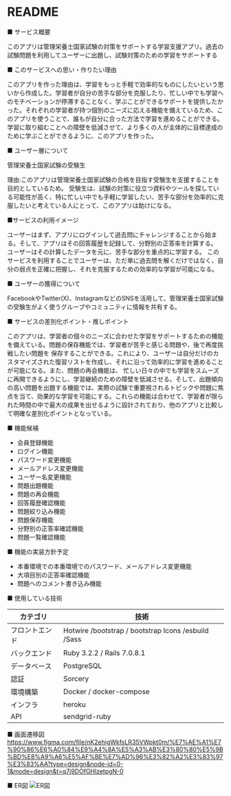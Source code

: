# README

■ サービス概要

このアプリは管理栄養士国家試験の対策をサポートする学習支援アプリ。過去の試験問題を利用してユーザーに出題し、試験対策のための学習をサポートする

■ このサービスへの思い・作りたい理由

このアプリを作った理由は、学習をもっと手軽で効率的なものにしたいという思いから作成した。学習者が自分の苦手な部分を克服したり、忙しい中でも学習へのモチベーションが停滞することなく、学ぶことができるサポートを提供したかった。それぞれの学習者が持つ個別のニーズに応える機能を備えているため、このアプリを使うことで、誰もが自分に合った方法で学習を進めることができる。学習に取り組むことへの障壁を低減させて、より多くの人が主体的に目標達成のために学ぶことができるように、このアプリを作った。

■ ユーザー層について

管理栄養士国家試験の受験生

理由:このアプリは管理栄養士国家試験の合格を目指す受験生を支援することを目的としているため。
受験生は、試験の対策に役立つ資料やツールを探している可能性が高く、特に忙しい中でも手軽に学習したい、苦手な部分を効率的に克服したいと考えている人にとって、このアプリは助けになる。

■サービスの利用イメージ

ユーザーはまず、アプリにログインして過去問にチャレンジすることから始まる。そして、アプリはその回答履歴を記録して、分野別の正答率を計算する。
ユーザーはその計算したデータを元に、苦手な部分を重点的に学習する。
このサービスを利用することでユーザーは、ただ単に過去問を解くだけではなく、自分の弱点を正確に把握し、それを克服するための効率的な学習が可能になる。

■ ユーザーの獲得について

FacebookやTwitter(X)、InstagramなどのSNSを活用して、管理栄養士国家試験の受験生がよく使うグループやコミュニティに情報を共有する。

■ サービスの差別化ポイント・推しポイント

このアプリは、学習者の個々のニーズに合わせた学習をサポートするための機能を備えている。問題の保存機能では、学習者が苦手と感じる問題や、後で再度挑戦したい問題を
保存することができる。これにより、ユーザーは自分だけのカスタマイズされた復習リストを作成し、それに沿って効率的に学習を進めることが可能になる。また、問題の再会機能は、
忙しい日々の中でも学習をスムーズに再開できるようにし、学習継続のための障壁を低減させる。そして、出題傾向の高い問題を出題する機能では、実際の試験で重要視されるトピックや問題に焦点を当て、効果的な学習を可能にする。これらの機能は合わせて、学習者が限られた時間の中で最大の成果を出せるように設計されており、他のアプリと比較して明確な差別化ポイントとなっている。

■ 機能候補
- 会員登録機能
- ログイン機能
- パスワード変更機能
- メールアドレス変更機能
- ユーザー名変更機能
- 問題出題機能
- 問題の再会機能
- 回答履歴確認機能
- 問題絞り込み機能
- 問題保存機能
- 分野別の正答率確認機能
- 問題一覧確認機能

■ 機能の実装方針予定
- 本番環境での本番環境でのパスワード、メールアドレス変更機能
- 大項目別の正答率確認機能
- 問題へのコメント書き込み機能

■ 使用している技術

| カテゴリ | 技術 |
| --- | --- |
| フロントエンド | Hotwire /bootstrap / bootstrap Icons /esbuild /Sass |
| バックエンド | Ruby 3.2.2 / Rails 7.0.8.1 |
| データベース | PostgreSQL |
| 認証 | Sorcery |
| 環境構築 | Docker / docker-compose |
| インフラ | heroku |
| API | sendgrid-ruby |

■ 画面遷移図
https://www.figma.com/file/nK2ehigWkfsLR35VWpkt0m/%E7%AE%A1%E7%90%86%E6%A0%84%E9%A4%8A%E5%A3%AB%E3%80%80%E5%9B%BD%E8%A9%A6%E5%AF%BE%E7%AD%96%E3%82%A2%E3%83%97%E3%83%AA?type=design&node-id=0-1&mode=design&t=q7j9DOfGHlzetpgN-0

■ ER図
![ER図](https://github.com/Urubu495/Portfolio/assets/142553581/a810bb9d-6670-4d9f-832f-0ecf0c7cff6c)
